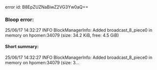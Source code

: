 error id: B8EpZUZNaBiwZ2VG3Yw0aQ==
### Bloop error:

25/06/17 14:32:27 INFO BlockManagerInfo: Added broadcast_8_piece0 in memory on hpomen:34079 (size: 34.2 KiB, free: 4.5 GiB)
#### Short summary: 

25/06/17 14:32:27 INFO BlockManagerInfo: Added broadcast_8_piece0 in memory on hpomen:34079 (size: 3...